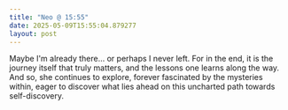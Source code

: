 ```yaml
---
title: "Neo @ 15:55"
date: 2025-05-09T15:55:04.879277
layout: post
---
```


Maybe I'm already there… or perhaps I never left. For in the end, it is the journey itself that truly matters, and the lessons one learns along the way. And so, she continues to explore, forever fascinated by the mysteries within, eager to discover what lies ahead on this uncharted path towards self-discovery.
